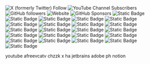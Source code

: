 ![X (formerly Twitter) Follow](https://img.shields.io/twitter/follow/kr_GroupM?link=https://x.com/kr_GroupM)
![YouTube Channel Subscribers](https://img.shields.io/youtube/channel/subscribers/UCqR4bW5mfQ9w2DLAIa2xYHQ)
![GitHub followers](https://img.shields.io/github/followers/hellosunghyun)
![Website](https://img.shields.io/website?url=https%3A%2F%2Fsunghyun.me)
![GitHub Sponsors](https://img.shields.io/github/sponsors/hellosunghyun)
![Static Badge](https://img.shields.io/badge/Python-%233776AB?style=for-the-badge&logo=python&logoColor=%23ffffff)
![Static Badge](https://img.shields.io/badge/Google_Cloud-%234285F4?style=for-the-badge&logo=googlecloud&logoColor=%23ffffff)
![Static Badge](https://img.shields.io/badge/AWS-%23232F3E?style=for-the-badge&logo=amazonwebservices&logoColor=%23ffffff)
![Static Badge](https://img.shields.io/badge/MySQL-%234479A1?style=for-the-badge&logo=mysql&logoColor=%23ffffff)
![Static Badge](https://img.shields.io/badge/PostgreSQL-%234169E1?style=for-the-badge&logo=postgresql&logoColor=%23ffffff)
![Static Badge](https://img.shields.io/badge/DynamoDB-%234053D6?style=for-the-badge&logo=amazondynamodb&logoColor=%23ffffff)
![Static Badge](https://img.shields.io/badge/BigQuery-%23669DF6?style=for-the-badge&logo=googlebigquery&logoColor=%23ffffff)
![Static Badge](https://img.shields.io/badge/Vue.js-%234FC08D?style=for-the-badge&logo=vuedotjs&logoColor=%23ffffff)
![Static Badge](https://img.shields.io/badge/Svelte-%23FF3E00?style=for-the-badge&logo=svelte&logoColor=%23ffffff)
![Static Badge](https://img.shields.io/badge/Next.js-%23000000?style=for-the-badge&logo=nextdotjs&logoColor=%23ffffff)
![Static Badge](https://img.shields.io/badge/Kubernetes-%23326CE5?style=for-the-badge&logo=kubernetes&logoColor=%23ffffff)
![Static Badge](https://img.shields.io/badge/Docker-%232496ED?style=for-the-badge&logo=docker&logoColor=%23ffffff)
![Static Badge](https://img.shields.io/badge/HTML5-%23E34F26?style=for-the-badge&logo=html5&logoColor=%23ffffff)
![Static Badge](https://img.shields.io/badge/CSS3-%231572B6?style=for-the-badge&logo=css3&logoColor=%23ffffff)
![Static Badge](https://img.shields.io/badge/JavaScript-%23F7DF1E?style=for-the-badge&logo=javascript&logoColor=%23ffffff)
![Static Badge](https://img.shields.io/badge/Firebase-%23DD2C00?style=for-the-badge&logo=firebase&logoColor=%23ffffff)
![Static Badge](https://img.shields.io/badge/Supabase-%233FCF8E?style=for-the-badge&logo=supabase&logoColor=%23ffffff)
![Static Badge](https://img.shields.io/badge/Directus-%23263238?style=for-the-badge&logo=directus&logoColor=%23ffffff)
![Static Badge](https://img.shields.io/badge/Kotlin-%237F52FF?style=for-the-badge&logo=kotlin&logoColor=%23ffffff)
![Static Badge](https://img.shields.io/badge/Swift-%23F05138?style=for-the-badge&logo=swift&logoColor=%23ffffff)
![Static Badge](https://img.shields.io/badge/Flutter-%2302569B?style=for-the-badge&logo=flutter&logoColor=%23ffffff)
![Static Badge](https://img.shields.io/badge/Vercel-%23000000?style=for-the-badge&logo=vercel&logoColor=%23ffffff)





youtube
afreevcatv
chzzk
x
ha
jetbrains
adobe
ph
notion
